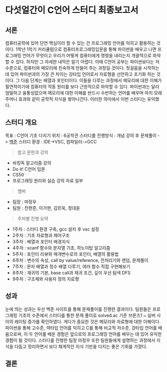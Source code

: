 # 다섯얼간이 C언어 스터디 최종보고서


## 서론
컴퓨터공학에 있어 단연 핵심이라 할 수 있는 건 프로그래밍 언어를 익히고 활용하는 것이다. 1학년 1학기 커리큘럼으로 컴퓨터프로그래밍입문을 통해 파이썬을 배우고 나면 프로그래밍 언어가 무엇이고 우리가 어떻게 컴퓨터에게 명령을 내리는지 개괄적으로 파악할 수 있다. 하지만 그 자세한 내막은 알기 어렵다. 이때 C언어 공부는 파이썬보다는 저수준으로, 컴퓨터와 메모리에 친숙하게 만들어 주는 과정일 것이다. 첫걸음을 시작하는데 있어 파이썬과의 가장 큰 차이는 강타입 언어로서 자료형을 선언하고 초기화 하는 것이다. 그 다음 단계는 배열과 포인터이다. 이들을 다루는 과정에서 메모리에 대한 이해가 필연적이기에 컴퓨터의 작동 원리를 보다 근원적으로 파악할 수 있다. 파이썬과는 달리 엄밀하고 융퉁성없으며 메모리에 대한 이해를 반드시 수반하는 언어를 배우며 마치 모래주머니 효과와 같이 공학적 지식을 쌓아나간다. 이러한 의미에서 이번 스터디는 유익했다.

## 스터디 개요
목표 : C언어 기초 다지기
위치 : 6공학관 스터디룸
진행방식 : 개념 강의 후 문제풀이 -> [백준](https://www.acmicpc.net/)
스터디 환경 : IDE->VSC, 컴파일러->GCC
> 참고 문헌과 강의
- 바킹독 알고리즘 강의
- Do it! C언어 입문
- CS50 
- 프로그래밍 원리와 실습 강의 자료 일부
> 멤버
- 팀장 : 마정우
- 팀원 : 전현준, 이가현, 김민욱, 정대윤

> 주차별 진행 요약
- 1주차 : 스터디 환경 구축, gcc 설치 후 vsc 설정
- 2주차 : 기초 자료형과 제어구조
- 3주차 : 배열과 포인터 배경지식
- 4주차 : scanf 함수와 문자열 기초, 하노이탑 알고리즘
- 5주차 : 포인터 리뷰와 매개변수로의 포인터, 배열의 활용법
- 6주차 : 변수의 속성, call by value/reference, 전처리기와 랜덤, 문제풀이 
- 7주차 : 문자 배열과 정수 배열 다루기, 여러 함수 직접 구현해보기
- 8주차 : 재귀의 기본, base call과 재귀 조건, 깊이 우선 탐색 DFS
- 9주차 : 구조체와 사용자 정의 자료형

## 성과
눈에 띄는 성과는 우선 백준 사이트를 통해 문제풀이를 진행한 결과이다. 팀원들은 프로그래밍 기초의 수준에서 스터디를 통한 문제 풀이로 solved.ac 기준 브론즈1 ~ 실버 사이의 레이팅 증가를 확인하였다. 게다가 중요한 것은 메모리와 자료형에 대한 이해이다. 파이썬을 통해 고수준, 약타입 언어를 익히고 C를 통해 비교적 저수준, 강타입 언어를 배움으로써, 이 두 언어를 배운 경험은 앞으로의 프로그래밍 언어를 배우는 데 있어 유익한 경험이 될 것이다. 스터디를 진행한 팀장 마정우 또한 팀원들에게 설명하는 과정에서 지식을 다듬고 정리하면서 보다 체계적인 지식 기반을 다지는 좋은 기회를 가졌다.

## 결론
